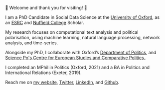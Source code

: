 👋  Welcome and thank you for visiting! 👋

I am a PhD Candidate in Social Data Science at the [University of Oxford](https://www.ox.ac.uk/), as an [ESRC](https://www.granduniondtp.ac.uk/) and [Nuffield College](https://www.nuffield.ox.ac.uk/) Scholar.

My research focuses on computational text analysis and political polarisation, using machine learning, natural language processing, network analysis, and time-series.

Alongside my PhD, I collaborate with Oxford’s [Department of Politics](https://www.politics.ox.ac.uk/), and [Science Po's Centre for European Studies and Comparative Politics.](https://www.sciencespo.fr/centre-etudes-europeennes/en.html).

I completed an MPhil in Politics (Oxford, 2021) and a BA in Politics and International Relations (Exeter, 2019).

Reach me on [my website](https://giulianoformisano.github.io), [Twitter](https://twitter.com/giuformisano), [LinkedIn](https://www.linkedin.com/in/giuliano-formisano-78764a138/), and [Github](https://github.com/giulianoformisano).


<!---
giulianoformisano/giulianoformisano is a ✨ special ✨ repository because its `README.md` (this file) appears on your GitHub profile.
You can click the Preview link to take a look at your changes.
--->
